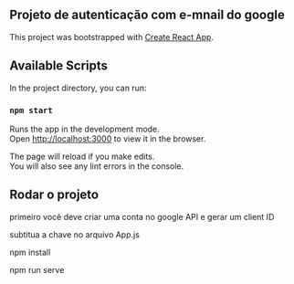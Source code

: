 ## Projeto de autenticação com e-mnail do google



This project was bootstrapped with [Create React App](https://github.com/facebook/create-react-app).

## Available Scripts

In the project directory, you can run:

### `npm start`

Runs the app in the development mode.<br />
Open [http://localhost:3000](http://localhost:3000) to view it in the browser.

The page will reload if you make edits.<br />
You will also see any lint errors in the console.

## Rodar o projeto

primeiro você deve criar uma conta no google API e gerar um client ID

subtitua a chave no arquivo App.js


npm install

npm run serve
